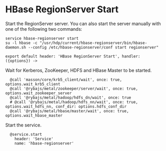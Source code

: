 
# HBase RegionServer Start

Start the RegionServer server. You can also start the server manually with one of the
following two commands:

```
service hbase-regionserver start
su -l hbase -c "/usr/hdp/current/hbase-regionserver/bin/hbase-daemon.sh --config /etc/hbase-regionserver/conf start regionserver"
```

    export default header: 'HBase RegionServer Start', handler: ({options}) ->

Wait for Kerberos, ZooKeeper, HDFS and HBase Master to be started.

      @call 'masson/core/krb5_client/wait', once: true,  options.wait_krb5_client
      @call '@rybajs/metal/zookeeper/server/wait', once: true,  options.wait_zookeeper_server
      @call '@rybajs/metal/hadoop/hdfs_dn/wait', once: true
      # @call '@rybajs/metal/hadoop/hdfs_nn/wait', once: true,  options.wait_hdfs_nn, conf_dir: options.hdfs_conf_dir
      @call '@rybajs/metal/hbase/master/wait', once: true, options.wait_hbase_master

Start the service.

      @service.start
        header: 'Service'
        name: 'hbase-regionserver'
